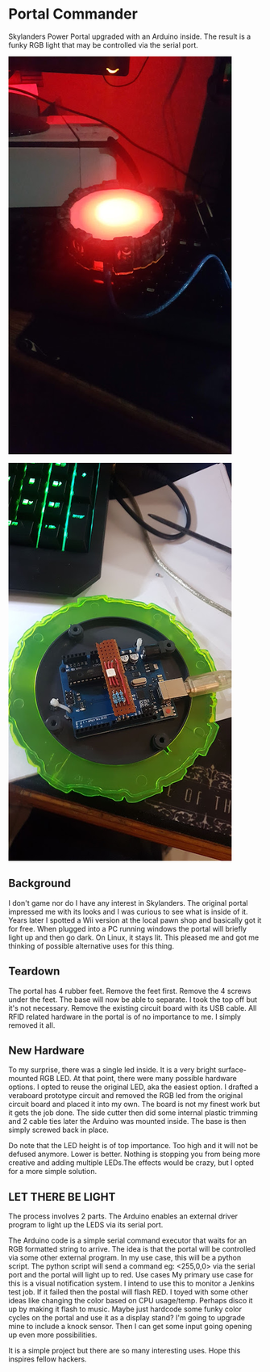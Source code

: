 # Portal Commander
Skylanders Power Portal upgraded with an Arduino inside.
The result is a funky RGB light that may be controlled via the serial port.  

![Alt text](images/pic1.jpg?raw=true "Prototype1")

![Alt text](images/pic2.jpg?raw=true "Prototype1")

## Background

I don't game nor do I have any interest in Skylanders. The original portal impressed me with its looks and I was curious to see what is inside of it.
Years later I spotted a Wii version at the local pawn shop and basically got it for free. When plugged into a PC running windows the portal will briefly light up and then go dark. On Linux, it stays lit. This pleased me and got me thinking of possible alternative uses for this thing.

## Teardown

The portal has 4 rubber feet. Remove the feet first. Remove the 4 screws under the feet. The base will now be able to separate. I took the top off but it's not necessary. Remove the existing circuit board with its USB cable. All RFID related hardware in the portal is of no importance to me. I simply removed it all.

## New Hardware

To my surprise, there was a single led inside. It is a very bright surface-mounted RGB LED. At that point, there were many possible hardware options. I opted to reuse the original LED, aka the easiest option. I drafted a veraboard prototype circuit and removed the RGB led from the original circuit board and placed it into my own. The board is not my finest work but it gets the job done. The side cutter then did some internal plastic trimming and 2 cable ties later the Arduino was mounted inside. The base is then simply screwed back in place.

Do note that the LED height is of top importance. Too high and it will not be defused anymore. Lower is better. Nothing is stopping you from being more creative and adding multiple LEDs.The effects would be crazy, but I opted for a more simple solution.

## LET THERE BE LIGHT

The process involves 2 parts. The Arduino enables an external driver program to light up the LEDS via its serial port. 

The Arduino code is a simple serial command executor that waits for an RGB formatted string to arrive. The idea is that the portal will be controlled via some other external program. In my use case, this will be a python script. The python script will send a command  eg: <255,0,0> via the serial port and the portal will light up to red.
Use cases
My primary use case for this is a visual notification system. I intend to use this to monitor a Jenkins test job. If it failed then the postal will flash RED.
I toyed with some other ideas like changing the color based on CPU usage/temp. Perhaps disco it up by making it flash to music. Maybe just hardcode some funky color cycles on the portal and use it as a display stand? I'm going to upgrade mine to include a knock sensor. Then I can get some input going opening up even more possibilities.

It is a simple project but there are so many interesting uses. Hope this inspires fellow hackers.


